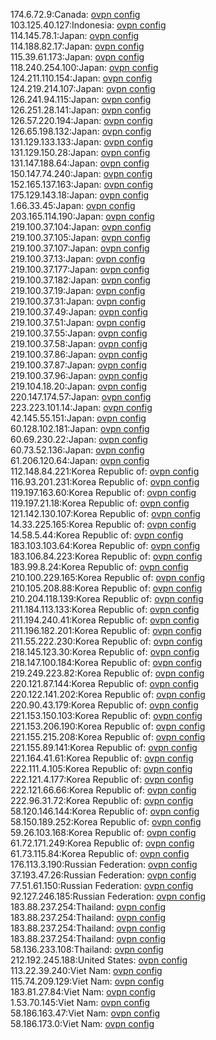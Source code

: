 174.6.72.9:Canada: [ovpn config](vpn/174_6_72_9.ovpn)  
103.125.40.127:Indonesia: [ovpn config](vpn/103_125_40_127.ovpn)  
114.145.78.1:Japan: [ovpn config](vpn/114_145_78_1.ovpn)  
114.188.82.17:Japan: [ovpn config](vpn/114_188_82_17.ovpn)  
115.39.61.173:Japan: [ovpn config](vpn/115_39_61_173.ovpn)  
118.240.254.100:Japan: [ovpn config](vpn/118_240_254_100.ovpn)  
124.211.110.154:Japan: [ovpn config](vpn/124_211_110_154.ovpn)  
124.219.214.107:Japan: [ovpn config](vpn/124_219_214_107.ovpn)  
126.241.94.115:Japan: [ovpn config](vpn/126_241_94_115.ovpn)  
126.251.28.141:Japan: [ovpn config](vpn/126_251_28_141.ovpn)  
126.57.220.194:Japan: [ovpn config](vpn/126_57_220_194.ovpn)  
126.65.198.132:Japan: [ovpn config](vpn/126_65_198_132.ovpn)  
131.129.133.133:Japan: [ovpn config](vpn/131_129_133_133.ovpn)  
131.129.150.28:Japan: [ovpn config](vpn/131_129_150_28.ovpn)  
131.147.188.64:Japan: [ovpn config](vpn/131_147_188_64.ovpn)  
150.147.74.240:Japan: [ovpn config](vpn/150_147_74_240.ovpn)  
152.165.137.163:Japan: [ovpn config](vpn/152_165_137_163.ovpn)  
175.129.143.18:Japan: [ovpn config](vpn/175_129_143_18.ovpn)  
1.66.33.45:Japan: [ovpn config](vpn/1_66_33_45.ovpn)  
203.165.114.190:Japan: [ovpn config](vpn/203_165_114_190.ovpn)  
219.100.37.104:Japan: [ovpn config](vpn/219_100_37_104.ovpn)  
219.100.37.105:Japan: [ovpn config](vpn/219_100_37_105.ovpn)  
219.100.37.107:Japan: [ovpn config](vpn/219_100_37_107.ovpn)  
219.100.37.13:Japan: [ovpn config](vpn/219_100_37_13.ovpn)  
219.100.37.177:Japan: [ovpn config](vpn/219_100_37_177.ovpn)  
219.100.37.182:Japan: [ovpn config](vpn/219_100_37_182.ovpn)  
219.100.37.19:Japan: [ovpn config](vpn/219_100_37_19.ovpn)  
219.100.37.31:Japan: [ovpn config](vpn/219_100_37_31.ovpn)  
219.100.37.49:Japan: [ovpn config](vpn/219_100_37_49.ovpn)  
219.100.37.51:Japan: [ovpn config](vpn/219_100_37_51.ovpn)  
219.100.37.55:Japan: [ovpn config](vpn/219_100_37_55.ovpn)  
219.100.37.58:Japan: [ovpn config](vpn/219_100_37_58.ovpn)  
219.100.37.86:Japan: [ovpn config](vpn/219_100_37_86.ovpn)  
219.100.37.87:Japan: [ovpn config](vpn/219_100_37_87.ovpn)  
219.100.37.96:Japan: [ovpn config](vpn/219_100_37_96.ovpn)  
219.104.18.20:Japan: [ovpn config](vpn/219_104_18_20.ovpn)  
220.147.174.57:Japan: [ovpn config](vpn/220_147_174_57.ovpn)  
223.223.101.14:Japan: [ovpn config](vpn/223_223_101_14.ovpn)  
42.145.55.151:Japan: [ovpn config](vpn/42_145_55_151.ovpn)  
60.128.102.181:Japan: [ovpn config](vpn/60_128_102_181.ovpn)  
60.69.230.22:Japan: [ovpn config](vpn/60_69_230_22.ovpn)  
60.73.52.136:Japan: [ovpn config](vpn/60_73_52_136.ovpn)  
61.206.120.64:Japan: [ovpn config](vpn/61_206_120_64.ovpn)  
112.148.84.221:Korea Republic of: [ovpn config](vpn/112_148_84_221.ovpn)  
116.93.201.231:Korea Republic of: [ovpn config](vpn/116_93_201_231.ovpn)  
119.197.163.60:Korea Republic of: [ovpn config](vpn/119_197_163_60.ovpn)  
119.197.21.18:Korea Republic of: [ovpn config](vpn/119_197_21_18.ovpn)  
121.142.130.107:Korea Republic of: [ovpn config](vpn/121_142_130_107.ovpn)  
14.33.225.165:Korea Republic of: [ovpn config](vpn/14_33_225_165.ovpn)  
14.58.5.44:Korea Republic of: [ovpn config](vpn/14_58_5_44.ovpn)  
183.103.103.64:Korea Republic of: [ovpn config](vpn/183_103_103_64.ovpn)  
183.106.84.223:Korea Republic of: [ovpn config](vpn/183_106_84_223.ovpn)  
183.99.8.24:Korea Republic of: [ovpn config](vpn/183_99_8_24.ovpn)  
210.100.229.165:Korea Republic of: [ovpn config](vpn/210_100_229_165.ovpn)  
210.105.208.88:Korea Republic of: [ovpn config](vpn/210_105_208_88.ovpn)  
210.204.118.139:Korea Republic of: [ovpn config](vpn/210_204_118_139.ovpn)  
211.184.113.133:Korea Republic of: [ovpn config](vpn/211_184_113_133.ovpn)  
211.194.240.41:Korea Republic of: [ovpn config](vpn/211_194_240_41.ovpn)  
211.196.182.201:Korea Republic of: [ovpn config](vpn/211_196_182_201.ovpn)  
211.55.222.230:Korea Republic of: [ovpn config](vpn/211_55_222_230.ovpn)  
218.145.123.30:Korea Republic of: [ovpn config](vpn/218_145_123_30.ovpn)  
218.147.100.184:Korea Republic of: [ovpn config](vpn/218_147_100_184.ovpn)  
219.249.223.82:Korea Republic of: [ovpn config](vpn/219_249_223_82.ovpn)  
220.121.87.144:Korea Republic of: [ovpn config](vpn/220_121_87_144.ovpn)  
220.122.141.202:Korea Republic of: [ovpn config](vpn/220_122_141_202.ovpn)  
220.90.43.179:Korea Republic of: [ovpn config](vpn/220_90_43_179.ovpn)  
221.153.150.103:Korea Republic of: [ovpn config](vpn/221_153_150_103.ovpn)  
221.153.206.190:Korea Republic of: [ovpn config](vpn/221_153_206_190.ovpn)  
221.155.215.208:Korea Republic of: [ovpn config](vpn/221_155_215_208.ovpn)  
221.155.89.141:Korea Republic of: [ovpn config](vpn/221_155_89_141.ovpn)  
221.164.41.61:Korea Republic of: [ovpn config](vpn/221_164_41_61.ovpn)  
222.111.4.105:Korea Republic of: [ovpn config](vpn/222_111_4_105.ovpn)  
222.121.4.177:Korea Republic of: [ovpn config](vpn/222_121_4_177.ovpn)  
222.121.66.66:Korea Republic of: [ovpn config](vpn/222_121_66_66.ovpn)  
222.96.31.72:Korea Republic of: [ovpn config](vpn/222_96_31_72.ovpn)  
58.120.146.144:Korea Republic of: [ovpn config](vpn/58_120_146_144.ovpn)  
58.150.189.252:Korea Republic of: [ovpn config](vpn/58_150_189_252.ovpn)  
59.26.103.168:Korea Republic of: [ovpn config](vpn/59_26_103_168.ovpn)  
61.72.171.249:Korea Republic of: [ovpn config](vpn/61_72_171_249.ovpn)  
61.73.115.84:Korea Republic of: [ovpn config](vpn/61_73_115_84.ovpn)  
176.113.3.190:Russian Federation: [ovpn config](vpn/176_113_3_190.ovpn)  
37.193.47.26:Russian Federation: [ovpn config](vpn/37_193_47_26.ovpn)  
77.51.61.150:Russian Federation: [ovpn config](vpn/77_51_61_150.ovpn)  
92.127.246.185:Russian Federation: [ovpn config](vpn/92_127_246_185.ovpn)  
183.88.237.254:Thailand: [ovpn config](vpn/183_88_237_254.ovpn)  
183.88.237.254:Thailand: [ovpn config](vpn/183_88_237_254.ovpn)  
183.88.237.254:Thailand: [ovpn config](vpn/183_88_237_254.ovpn)  
183.88.237.254:Thailand: [ovpn config](vpn/183_88_237_254.ovpn)  
58.136.233.108:Thailand: [ovpn config](vpn/58_136_233_108.ovpn)  
212.192.245.188:United States: [ovpn config](vpn/212_192_245_188.ovpn)  
113.22.39.240:Viet Nam: [ovpn config](vpn/113_22_39_240.ovpn)  
115.74.209.129:Viet Nam: [ovpn config](vpn/115_74_209_129.ovpn)  
183.81.27.84:Viet Nam: [ovpn config](vpn/183_81_27_84.ovpn)  
1.53.70.145:Viet Nam: [ovpn config](vpn/1_53_70_145.ovpn)  
58.186.163.47:Viet Nam: [ovpn config](vpn/58_186_163_47.ovpn)  
58.186.173.0:Viet Nam: [ovpn config](vpn/58_186_173_0.ovpn)  
